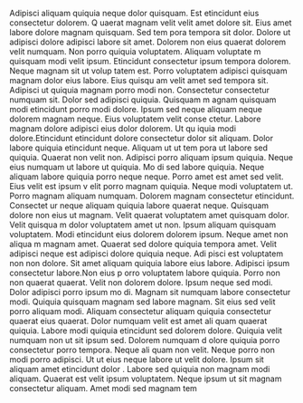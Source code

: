 Adipisci aliquam quiquia neque dolor quisquam. Est etincidunt eius consectetur dolorem. Q
uaerat magnam velit velit amet dolore sit. Eius amet labore dolore magnam quisquam. Sed tem
pora tempora sit dolor.  Dolore ut adipisci dolore adipisci labore sit amet. Dolorem non eius
 quaerat dolorem velit numquam. Non porro quiquia voluptatem. Aliquam voluptate
m quisquam modi velit ipsum. Etincidunt consectetur ipsum tempora dolorem. Neque magnam sit ut volup
tatem est. Porro voluptatem adipisci quisquam magnam dolor eius labore.  Eius quisqu
am velit amet sed tempora sit. Adipisci ut quiquia magnam porro modi non. Consectetur consectetur numquam sit. Dolor sed adipisci quiquia. Quisquam m
agnam quisquam modi etincidunt porro modi dolore. Ipsum sed neque aliquam neque dolorem magnam neque. Eius voluptatem velit conse
ctetur. Labore magnam dolore adipisci eius dolor dolorem. Ut qu
iquia modi dolore.Etincidunt etincidunt dolore consectetur dolor sit aliquam. Dolor labore quiquia etincidunt neque. Aliquam ut ut tem
pora ut labore sed quiquia. Quaerat non velit non. Adipisci porro aliquam ipsum quiquia. Neque eius numquam ut labore ut quiquia. Mo
di sed labore quiquia. Neque aliquam labore quiquia porro neque neque.  Porro amet est amet sed velit. Eius velit est ipsum v
elit porro magnam quiquia. Neque modi voluptatem ut. Porro magnam aliquam numquam. Dolorem magnam consectetur etincidunt. Consectet
ur neque aliquam quiquia labore quaerat neque. Quisquam dolore non eius ut magnam.  Velit quaerat voluptatem amet quisquam dolor. Velit quisqua
m dolor voluptatem amet ut non. Ipsum aliquam quisquam voluptatem. Modi etincidunt eius dolorem dolorem ipsum. Neque amet non aliqua
m magnam amet. Quaerat sed dolore quiquia tempora amet. Velit adipisci neque est adipisci dolore quiquia neque. Adi
pisci est voluptatem non non dolore. Sit amet aliquam quiquia labore eius labore. Adipisci ipsum consectetur labore.Non eius p
orro voluptatem labore quiquia. Porro non non quaerat quaerat. Velit non dolorem dolore. Ipsum neque sed modi. Dolor adipisci porro ipsum mo
di. Magnam sit numquam labore consectetur modi. Quiquia quisquam magnam sed labore magnam. Sit eius sed velit porro
 aliquam modi.  Aliquam consectetur aliquam quiquia consectetur quaerat eius quaerat. Dolor numquam velit est amet ali
quam quaerat quiquia. Labore modi quiquia etincidunt sed dolorem dolore. Quiquia velit numquam non ut sit ipsum sed. Dolorem numquam d
olore quiquia porro consectetur porro tempora. Neque ali
quam non velit.  Neque porro non modi porro adipisci. Ut ut eius neque labore ut velit dolore. Ipsum sit aliquam amet etincidunt dolor
. Labore sed quiquia non magnam modi aliquam. Quaerat est velit ipsum voluptatem. Neque ipsum ut sit magnam consectetur aliquam. Amet modi sed magnam tem
